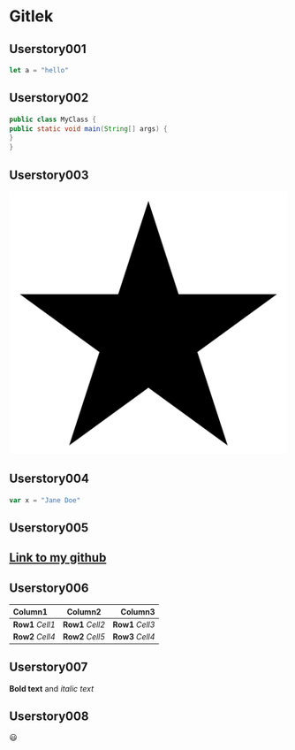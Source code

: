 <h1>Gitlek</h1>

<h2>Userstory001</h2>

```Javascript
let a = "hello"
```

<h2>Userstory002</h2>

```Java
public class MyClass {
public static void main(String[] args) {
}
}
```

<h2>Userstory003</h2>

![image](Images/star.png)

<h2>Userstory004</h2>

```Javascript
var x = "Jane Doe"
```

<h2>Userstory005<h2>

[Link to my github](https://github.com/romigh94)

<h2>Userstory006</h2>

|Column1         |Column2          |Column3          |
|:---------------|:---------------:|----------------:|
|**Row1** *Cell1*| **Row1** *Cell2*| **Row1** *Cell3*|
|**Row2** *Cell4*| **Row2** *Cell5*| **Row3** *Cell4*|

<h2>Userstory007</h2>

**Bold text** and *italic text*

<h2>Userstory008</h2>

:smiley:
